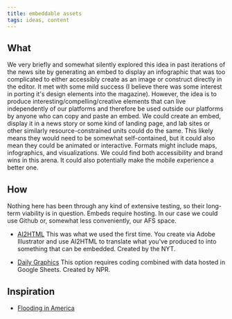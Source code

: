 ```yaml
---
title: embeddable assets
tags: ideas, content
---
```


## What
We very briefly and somewhat silently explored this idea in past iterations of the news site by generating an embed to display an infographic that was too complicated to either accessibly create as an image or construct directly in the editor. It met with some mild success (I believe there was some interest in porting it's design elements into the magazine). However, the idea is to produce interesting/compelling/creative elements that can live independently of our platforms and therefore be used outside our platforms by anyone who can copy and paste an embed. We could create an embed, display it in a news story or some kind of landing page, and lab sites or other similarly resource-constrained units could do the same. This likely means they would need to be somewhat self-contained, but it could also mean they could be animated or interactive. Formats might include maps, infographics, and visualizations. We could find both accessibility and brand wins in this arena. It could also potentially make the mobile experience a better one.

## How
Nothing here has been through any kind of extensive testing, so their long-term viability is in question. Embeds require hosting. In our case we could use Github or, somewhat less conveniently, our AFS space.

- [AI2HTML](http://ai2html.org/)
This was what we used the first time. You create via Adobe Illustrator and use AI2HTML to translate what you've produced to into something that can be embedded. Created by the NYT.

- [Daily Graphics](https://github.com/nprapps/dailygraphics-next)
This option requires coding combined with data hosted in Google Sheets. Created by NPR.

## Inspiration
- [Flooding in America](https://pudding.cool/projects/flooding/visuals/)